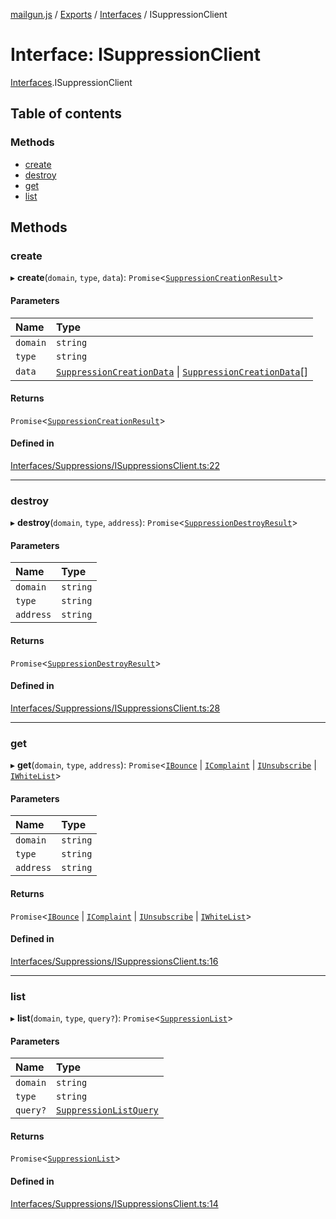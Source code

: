 [mailgun.js](../README.md) / [Exports](../modules.md) / [Interfaces](../modules/Interfaces.md) / ISuppressionClient

# Interface: ISuppressionClient

[Interfaces](../modules/Interfaces.md).ISuppressionClient

## Table of contents

### Methods

- [create](Interfaces.ISuppressionClient.md#create)
- [destroy](Interfaces.ISuppressionClient.md#destroy)
- [get](Interfaces.ISuppressionClient.md#get)
- [list](Interfaces.ISuppressionClient.md#list)

## Methods

### create

▸ **create**(`domain`, `type`, `data`): `Promise`<[`SuppressionCreationResult`](../modules.md#suppressioncreationresult)\>

#### Parameters

| Name | Type |
| :------ | :------ |
| `domain` | `string` |
| `type` | `string` |
| `data` | [`SuppressionCreationData`](../modules.md#suppressioncreationdata) \| [`SuppressionCreationData`](../modules.md#suppressioncreationdata)[] |

#### Returns

`Promise`<[`SuppressionCreationResult`](../modules.md#suppressioncreationresult)\>

#### Defined in

[Interfaces/Suppressions/ISuppressionsClient.ts:22](https://github.com/mailgun/mailgun.js/blob/9c77dbb/lib/Interfaces/Suppressions/ISuppressionsClient.ts#L22)

___

### destroy

▸ **destroy**(`domain`, `type`, `address`): `Promise`<[`SuppressionDestroyResult`](../modules.md#suppressiondestroyresult)\>

#### Parameters

| Name | Type |
| :------ | :------ |
| `domain` | `string` |
| `type` | `string` |
| `address` | `string` |

#### Returns

`Promise`<[`SuppressionDestroyResult`](../modules.md#suppressiondestroyresult)\>

#### Defined in

[Interfaces/Suppressions/ISuppressionsClient.ts:28](https://github.com/mailgun/mailgun.js/blob/9c77dbb/lib/Interfaces/Suppressions/ISuppressionsClient.ts#L28)

___

### get

▸ **get**(`domain`, `type`, `address`): `Promise`<[`IBounce`](Interfaces.IBounce.md) \| [`IComplaint`](Interfaces.IComplaint.md) \| [`IUnsubscribe`](Interfaces.IUnsubscribe.md) \| [`IWhiteList`](Interfaces.IWhiteList.md)\>

#### Parameters

| Name | Type |
| :------ | :------ |
| `domain` | `string` |
| `type` | `string` |
| `address` | `string` |

#### Returns

`Promise`<[`IBounce`](Interfaces.IBounce.md) \| [`IComplaint`](Interfaces.IComplaint.md) \| [`IUnsubscribe`](Interfaces.IUnsubscribe.md) \| [`IWhiteList`](Interfaces.IWhiteList.md)\>

#### Defined in

[Interfaces/Suppressions/ISuppressionsClient.ts:16](https://github.com/mailgun/mailgun.js/blob/9c77dbb/lib/Interfaces/Suppressions/ISuppressionsClient.ts#L16)

___

### list

▸ **list**(`domain`, `type`, `query?`): `Promise`<[`SuppressionList`](../modules.md#suppressionlist)\>

#### Parameters

| Name | Type |
| :------ | :------ |
| `domain` | `string` |
| `type` | `string` |
| `query?` | [`SuppressionListQuery`](../modules.md#suppressionlistquery) |

#### Returns

`Promise`<[`SuppressionList`](../modules.md#suppressionlist)\>

#### Defined in

[Interfaces/Suppressions/ISuppressionsClient.ts:14](https://github.com/mailgun/mailgun.js/blob/9c77dbb/lib/Interfaces/Suppressions/ISuppressionsClient.ts#L14)

